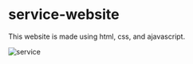 # service-website
This website is made using html, css, and ajavascript.

<img src="https://res.cloudinary.com/ghazni/image/upload/v1680776290/White_Green_Modern_Bold_Guide_to_Web_3.0_Youtube_Thumbnail_8_jfjtwl.png" alt="service"/>
